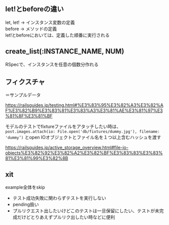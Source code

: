 ## let!とbeforeの違い  
let, let! -> インスタンス変数の定義   
before -> メソッドの定義  
let!とbeforeにおいては、定義した順番に実行される  

## create_list(:INSTANCE_NAME, NUM)
RSpecで、インスタンスを任意の個数分作れる

## フィクスチャ

＝サンプルデータ

https://railsguides.jp/testing.html#%E3%83%95%E3%82%A3%E3%82%AF%E3%82%B9%E3%83%81%E3%83%A3%E3%81%AE%E3%81%97%E3%81%8F%E3%81%BF

モデルのテストでfixtureファイルをアタッチしたい時は、
`post.images.attach(io: File.open('db/fixtures/dummy.jpg'), filename: 'dummy’)`
とopen IOオブジェクトとファイル名を１つ以上含むハッシュを渡す

https://railsguides.jp/active_storage_overview.html#file-io-objects%E3%82%92%E3%82%A2%E3%82%BF%E3%83%83%E3%83%81%E3%81%99%E3%82%8B

## xit
example全体をskip   
- テスト成功失敗に関わらずテストを実行しない
- pending扱い
- プルリクエスト出したいけどこのテストは一旦保留にしたい、テストが未完成だけどとりあえずプルリク出したい時などに便利
